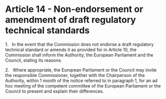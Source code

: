 # Article 14 - Non-endorsement or amendment of draft regulatory technical standards


1.   In the event that the Commission does not endorse a draft regulatory technical standard or amends it as provided for in Article 10, the Commission shall inform the Authority, the European Parliament and the Council, stating its reasons.

2.   Where appropriate, the European Parliament or the Council may invite the responsible Commissioner, together with the Chairperson of the Authority, within 1 month of the notice referred to in paragraph 1, for an ad hoc meeting of the competent committee of the European Parliament or the Council to present and explain their differences.
